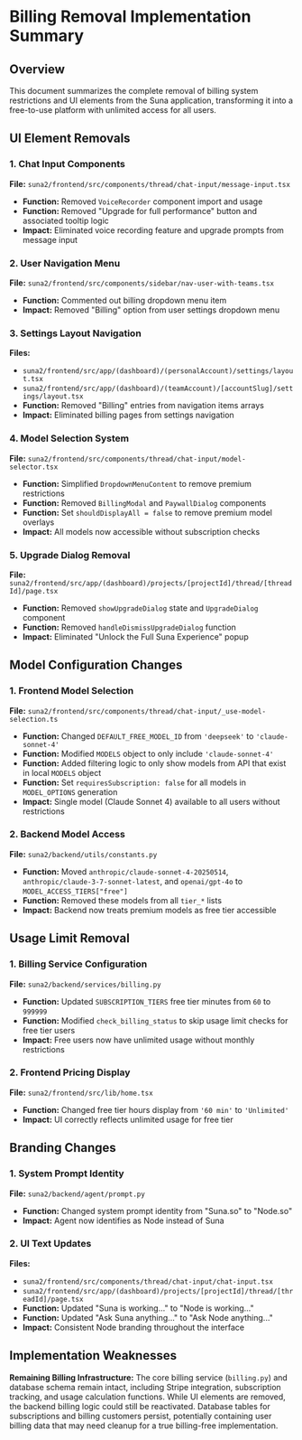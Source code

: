 # Billing Removal Implementation Summary

## Overview
This document summarizes the complete removal of billing system restrictions and UI elements from the Suna application, transforming it into a free-to-use platform with unlimited access for all users.

## UI Element Removals

### 1. Chat Input Components
**File:** `suna2/frontend/src/components/thread/chat-input/message-input.tsx`
- **Function:** Removed `VoiceRecorder` component import and usage
- **Function:** Removed "Upgrade for full performance" button and associated tooltip logic
- **Impact:** Eliminated voice recording feature and upgrade prompts from message input

### 2. User Navigation Menu
**File:** `suna2/frontend/src/components/sidebar/nav-user-with-teams.tsx`
- **Function:** Commented out billing dropdown menu item
- **Impact:** Removed "Billing" option from user settings dropdown menu

### 3. Settings Layout Navigation
**Files:** 
- `suna2/frontend/src/app/(dashboard)/(personalAccount)/settings/layout.tsx`
- `suna2/frontend/src/app/(dashboard)/(teamAccount)/[accountSlug]/settings/layout.tsx`
- **Function:** Removed "Billing" entries from navigation items arrays
- **Impact:** Eliminated billing pages from settings navigation

### 4. Model Selection System
**File:** `suna2/frontend/src/components/thread/chat-input/model-selector.tsx`
- **Function:** Simplified `DropdownMenuContent` to remove premium restrictions
- **Function:** Removed `BillingModal` and `PaywallDialog` components
- **Function:** Set `shouldDisplayAll = false` to remove premium model overlays
- **Impact:** All models now accessible without subscription checks

### 5. Upgrade Dialog Removal
**File:** `suna2/frontend/src/app/(dashboard)/projects/[projectId]/thread/[threadId]/page.tsx`
- **Function:** Removed `showUpgradeDialog` state and `UpgradeDialog` component
- **Function:** Removed `handleDismissUpgradeDialog` function
- **Impact:** Eliminated "Unlock the Full Suna Experience" popup

## Model Configuration Changes

### 1. Frontend Model Selection
**File:** `suna2/frontend/src/components/thread/chat-input/_use-model-selection.ts`
- **Function:** Changed `DEFAULT_FREE_MODEL_ID` from `'deepseek'` to `'claude-sonnet-4'`
- **Function:** Modified `MODELS` object to only include `'claude-sonnet-4'`
- **Function:** Added filtering logic to only show models from API that exist in local `MODELS` object
- **Function:** Set `requiresSubscription: false` for all models in `MODEL_OPTIONS` generation
- **Impact:** Single model (Claude Sonnet 4) available to all users without restrictions

### 2. Backend Model Access
**File:** `suna2/backend/utils/constants.py`
- **Function:** Moved `anthropic/claude-sonnet-4-20250514`, `anthropic/claude-3-7-sonnet-latest`, and `openai/gpt-4o` to `MODEL_ACCESS_TIERS["free"]`
- **Function:** Removed these models from all `tier_*` lists
- **Impact:** Backend now treats premium models as free tier accessible

## Usage Limit Removal

### 1. Billing Service Configuration
**File:** `suna2/backend/services/billing.py`
- **Function:** Updated `SUBSCRIPTION_TIERS` free tier minutes from `60` to `999999`
- **Function:** Modified `check_billing_status` to skip usage limit checks for free tier users
- **Impact:** Free users now have unlimited usage without monthly restrictions

### 2. Frontend Pricing Display
**File:** `suna2/frontend/src/lib/home.tsx`
- **Function:** Changed free tier hours display from `'60 min'` to `'Unlimited'`
- **Impact:** UI correctly reflects unlimited usage for free tier

## Branding Changes

### 1. System Prompt Identity
**File:** `suna2/backend/agent/prompt.py`
- **Function:** Changed system prompt identity from "Suna.so" to "Node.so"
- **Impact:** Agent now identifies as Node instead of Suna

### 2. UI Text Updates
**Files:**
- `suna2/frontend/src/components/thread/chat-input/chat-input.tsx`
- `suna2/frontend/src/app/(dashboard)/projects/[projectId]/thread/[threadId]/page.tsx`
- **Function:** Updated "Suna is working..." to "Node is working..."
- **Function:** Updated "Ask Suna anything..." to "Ask Node anything..."
- **Impact:** Consistent Node branding throughout the interface

## Implementation Weaknesses

**Remaining Billing Infrastructure:** The core billing service (`billing.py`) and database schema remain intact, including Stripe integration, subscription tracking, and usage calculation functions. While UI elements are removed, the backend billing logic could still be reactivated. Database tables for subscriptions and billing customers persist, potentially containing user billing data that may need cleanup for a true billing-free implementation.
